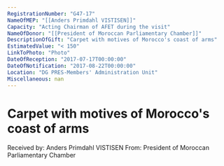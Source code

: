 ```yaml
---
RegistrationNumber: "G47-17"
NameOfMEP: "[[Anders Primdahl VISTISEN]]"
Capacity: "Acting Chairman of AFET during the visit"
NameOfDonor: "[[President of Moroccan Parliamentary Chamber]]"
DescriptionOfGift: "Carpet with motives of Morocco's coast of arms"
EstimatedValue: "< 150"
LinkToPhoto: "Photo"
DateOfReception: "2017-07-17T00:00:00"
DateOfNotification: "2017-08-22T00:00:00"
Location: "DG PRES-Members' Administration Unit"
Miscellaneous: nan
---
```


# Carpet with motives of Morocco's coast of arms

Received by: Anders Primdahl VISTISEN
From: President of Moroccan Parliamentary Chamber
